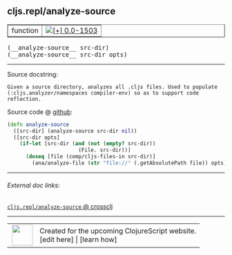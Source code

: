## cljs.repl/analyze-source



 <table border="1">
<tr>
<td>function</td>
<td><a href="https://github.com/cljsinfo/cljs-api-docs/tree/0.0-1503"><img valign="middle" alt="[+] 0.0-1503" title="Added in 0.0-1503" src="https://img.shields.io/badge/+-0.0--1503-lightgrey.svg"></a> </td>
</tr>
</table>


 <samp>
(__analyze-source__ src-dir)<br>
</samp>
 <samp>
(__analyze-source__ src-dir opts)<br>
</samp>

---





Source docstring:

```
Given a source directory, analyzes all .cljs files. Used to populate
(:cljs.analyzer/namespaces compiler-env) so as to support code reflection.
```


Source code @ [github](https://github.com/clojure/clojurescript/blob/r3291/src/main/clojure/cljs/repl.cljc#L685-L693):

```clj
(defn analyze-source
  ([src-dir] (analyze-source src-dir nil))
  ([src-dir opts]
    (if-let [src-dir (and (not (empty? src-dir))
                       (File. src-dir))]
      (doseq [file (comp/cljs-files-in src-dir)]
        (ana/analyze-file (str "file://" (.getAbsolutePath file)) opts)))))
```

<!--
Repo - tag - source tree - lines:

 <pre>
clojurescript @ r3291
└── src
    └── main
        └── clojure
            └── cljs
                └── <ins>[repl.cljc:685-693](https://github.com/clojure/clojurescript/blob/r3291/src/main/clojure/cljs/repl.cljc#L685-L693)</ins>
</pre>

-->

---



###### External doc links:

[`cljs.repl/analyze-source` @ crossclj](http://crossclj.info/fun/cljs.repl/analyze-source.html)<br>

---

 <table>
<tr><td>
<img valign="middle" align="right" width="48px" src="http://i.imgur.com/Hi20huC.png">
</td><td>
Created for the upcoming ClojureScript website.<br>
[edit here] | [learn how]
</td></tr></table>

[edit here]:https://github.com/cljsinfo/cljs-api-docs/blob/master/cljsdoc/cljs.repl_analyze-source.cljsdoc
[learn how]:https://github.com/cljsinfo/cljs-api-docs/wiki/cljsdoc-files

<!--

This information was too distracting to show to readers, but I'll leave it
commented here since it is helpful to:

- pretty-print the data used to generate this document
- and show how to retrieve that data



The API data for this symbol:

```clj
{:ns "cljs.repl",
 :name "analyze-source",
 :signature ["[src-dir]" "[src-dir opts]"],
 :history [["+" "0.0-1503"]],
 :type "function",
 :full-name-encode "cljs.repl_analyze-source",
 :source {:code "(defn analyze-source\n  ([src-dir] (analyze-source src-dir nil))\n  ([src-dir opts]\n    (if-let [src-dir (and (not (empty? src-dir))\n                       (File. src-dir))]\n      (doseq [file (comp/cljs-files-in src-dir)]\n        (ana/analyze-file (str \"file://\" (.getAbsolutePath file)) opts)))))",
          :title "Source code",
          :repo "clojurescript",
          :tag "r3291",
          :filename "src/main/clojure/cljs/repl.cljc",
          :lines [685 693]},
 :full-name "cljs.repl/analyze-source",
 :docstring "Given a source directory, analyzes all .cljs files. Used to populate\n(:cljs.analyzer/namespaces compiler-env) so as to support code reflection."}

```

Retrieve the API data for this symbol:

```clj
;; from Clojure REPL
(require '[clojure.edn :as edn])
(-> (slurp "https://raw.githubusercontent.com/cljsinfo/cljs-api-docs/catalog/cljs-api.edn")
    (edn/read-string)
    (get-in [:symbols "cljs.repl/analyze-source"]))
```

-->
